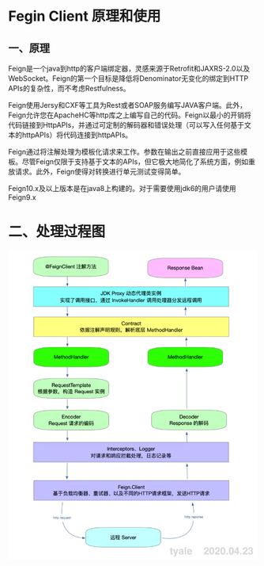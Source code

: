 # Fegin Client 原理和使用

## 一、原理

Feign是一个java到http的客户端绑定器，灵感来源于Retrofit和JAXRS-2.0以及WebSocket。Feign的第一个目标是降低将Denominator无变化的绑定到HTTP APIs的复杂性，而不考虑Restfulness。

Feign使用Jersy和CXF等工具为Rest或者SOAP服务编写JAVA客户端。此外，Feign允许您在ApacheHC等http库之上编写自己的代码。Feign以最小的开销将代码链接到HttpAPIs，并通过可定制的解码器和错误处理（可以写入任何基于文本的httpAPIs）将代码连接到httpAPIs。

Feign通过将注解处理为模板化请求来工作。参数在输出之前直接应用于这些模板。尽管Feign仅限于支持基于文本的APIs，但它极大地简化了系统方面，例如重放请求。此外，Feign使得对转换进行单元测试变得简单。

Feign10.x及以上版本是在java8上构建的。对于需要使用jdk6的用户请使用Feign9.x

# 二、处理过程图

![title](https://raw.githubusercontent.com/lllpla/img/master/gitnote/2020/06/21/1592704630569-1592704630642.png)